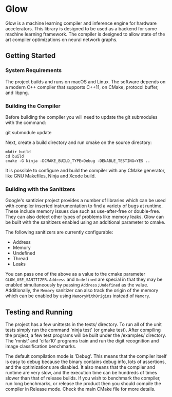 # Glow

Glow is a machine learning compiler and inference engine for hardware
accelerators. This library is designed to be used as a backend for some machine
learning framework. The compiler is designed to allow state of the art compiler
optimizations on neural network graphs.

## Getting Started

### System Requirements

The project builds and runs on macOS and Linux. The software depends on a modern
C++ compiler that supports C++11, on CMake, protocol buffer, and libpng.

### Building the Compiler

Before building the compiler you will need to update the git submodules with the
command:

  git submodule update

Next, create a build directory and run cmake on the source directory:

  ```
  mkdir build
  cd build
  cmake -G Ninja -DCMAKE_BUILD_TYPE=Debug -DENABLE_TESTING=YES ..
  ```

It is possible to configure and build the compiler with any CMake generator,
like GNU Makefiles, Ninja and Xcode build.

### Building with the Sanitizers

Google's santizier project provides a number of libraries which can be used with
compiler inserted instrumentation to find a variety of bugs at runtime.  These
include memory issues due such as use-after-free or double-free.  They can also
detect other types of problems like memory leaks.  Glow can be built with the
sanitizers enabled using an additional parameter to cmake.

The following sanitizers are currently configurable:

  - Address
  - Memory
  - Undefined
  - Thread
  - Leaks

You can pass one of the above as a value to the cmake parameter
`GLOW_USE_SANITIZER`.  `Address` and `Undefined` are special in that they may be
enabled simultaneously by passing `Address;Undefined` as the value.
Additionally, the `Memory` sanitizer can also track the origin of the memory
which can be enabled by using `MemoryWithOrigins` instead of `Memory`.

## Testing and Running

The project has a few unittests in the tests/ directory. To run all of the unit
tests simply run the command 'ninja test' (or gmake test).  After compiling the
project, a few test programs will be built under the /examples/ directory. The
'mnist' and 'cifar10' programs train and run the digit recognition and image
classification benchmarks.


The default compilation mode is 'Debug'. This means that the compiler itself is
easy to debug because the binary contains debug info, lots of assertions, and
the optimizations are disabled. It also means that the compiler and runtime are
very slow, and the execution time can be hundreds of times slower than that of
release builds. If you wish to benchmark the compiler, run long benchmarks, or
release the product then you should compile the compiler in Release mode. Check
the main CMake file for more details.

